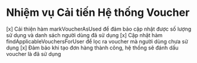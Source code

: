 # Nhiệm vụ Cải tiến Hệ thống Voucher

[x] Cải thiện hàm markVoucherAsUsed để đảm bảo cập nhật được số lượng sử dụng và danh sách người dùng đã sử dụng
[x] Cập nhật hàm findApplicableVouchersForUser để lọc ra voucher mà người dùng chưa sử dụng
[x] Đảm bảo khi tạo đơn hàng thành công, hệ thống sẽ đánh dấu voucher là đã sử dụng 